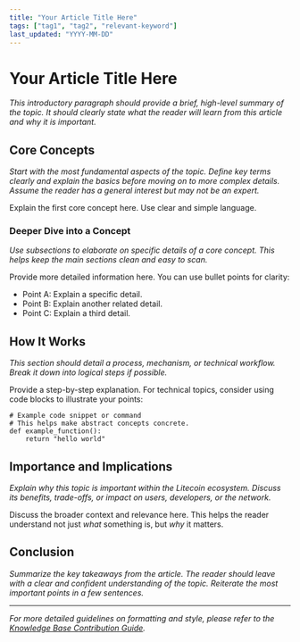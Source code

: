 ```yaml
---
title: "Your Article Title Here"
tags: ["tag1", "tag2", "relevant-keyword"]
last_updated: "YYYY-MM-DD"
---
```


# Your Article Title Here

*This introductory paragraph should provide a brief, high-level summary of the topic. It should clearly state what the reader will learn from this article and why it is important.*

## Core Concepts
*Start with the most fundamental aspects of the topic. Define key terms clearly and explain the basics before moving on to more complex details. Assume the reader has a general interest but may not be an expert.*

Explain the first core concept here. Use clear and simple language.

### Deeper Dive into a Concept
*Use subsections to elaborate on specific details of a core concept. This helps keep the main sections clean and easy to scan.*

Provide more detailed information here. You can use bullet points for clarity:
*   Point A: Explain a specific detail.
*   Point B: Explain another related detail.
*   Point C: Explain a third detail.

## How It Works
*This section should detail a process, mechanism, or technical workflow. Break it down into logical steps if possible.*

Provide a step-by-step explanation. For technical topics, consider using code blocks to illustrate your points:

```
# Example code snippet or command
# This helps make abstract concepts concrete.
def example_function():
    return "hello world"
```

## Importance and Implications
*Explain why this topic is important within the Litecoin ecosystem. Discuss its benefits, trade-offs, or impact on users, developers, or the network.*

Discuss the broader context and relevance here. This helps the reader understand not just *what* something is, but *why* it matters.

## Conclusion
*Summarize the key takeaways from the article. The reader should leave with a clear and confident understanding of the topic. Reiterate the most important points in a few sentences.*

---
*For more detailed guidelines on formatting and style, please refer to the [Knowledge Base Contribution Guide](../user_instructions/knowledge_base_contribution_guide.md).*
